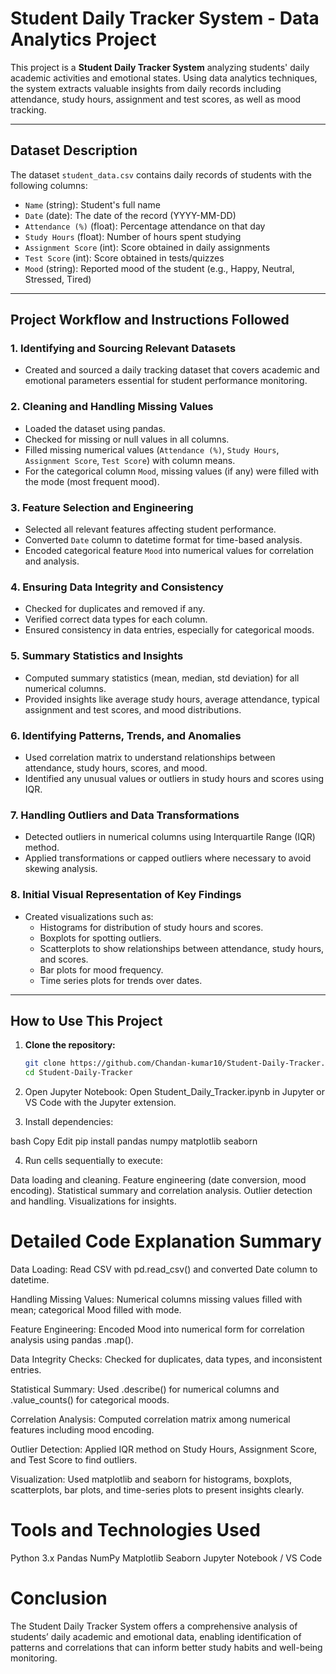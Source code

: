 # Student Daily Tracker System - Data Analytics Project

This project is a **Student Daily Tracker System** analyzing students' daily academic activities and emotional states. Using data analytics techniques, the system extracts valuable insights from daily records including attendance, study hours, assignment and test scores, as well as mood tracking.

---

## Dataset Description

The dataset `student_data.csv` contains daily records of students with the following columns:

- `Name` (string): Student's full name  
- `Date` (date): The date of the record (YYYY-MM-DD)  
- `Attendance (%)` (float): Percentage attendance on that day  
- `Study Hours` (float): Number of hours spent studying  
- `Assignment Score` (int): Score obtained in daily assignments  
- `Test Score` (int): Score obtained in tests/quizzes  
- `Mood` (string): Reported mood of the student (e.g., Happy, Neutral, Stressed, Tired)

---

## Project Workflow and Instructions Followed

### 1. Identifying and Sourcing Relevant Datasets
- Created and sourced a daily tracking dataset that covers academic and emotional parameters essential for student performance monitoring.

### 2. Cleaning and Handling Missing Values
- Loaded the dataset using pandas.
- Checked for missing or null values in all columns.
- Filled missing numerical values (`Attendance (%)`, `Study Hours`, `Assignment Score`, `Test Score`) with column means.
- For the categorical column `Mood`, missing values (if any) were filled with the mode (most frequent mood).

### 3. Feature Selection and Engineering
- Selected all relevant features affecting student performance.
- Converted `Date` column to datetime format for time-based analysis.
- Encoded categorical feature `Mood` into numerical values for correlation and analysis.

### 4. Ensuring Data Integrity and Consistency
- Checked for duplicates and removed if any.
- Verified correct data types for each column.
- Ensured consistency in data entries, especially for categorical moods.

### 5. Summary Statistics and Insights
- Computed summary statistics (mean, median, std deviation) for all numerical columns.
- Provided insights like average study hours, average attendance, typical assignment and test scores, and mood distributions.

### 6. Identifying Patterns, Trends, and Anomalies
- Used correlation matrix to understand relationships between attendance, study hours, scores, and mood.
- Identified any unusual values or outliers in study hours and scores using IQR.

### 7. Handling Outliers and Data Transformations
- Detected outliers in numerical columns using Interquartile Range (IQR) method.
- Applied transformations or capped outliers where necessary to avoid skewing analysis.

### 8. Initial Visual Representation of Key Findings
- Created visualizations such as:
  - Histograms for distribution of study hours and scores.
  - Boxplots for spotting outliers.
  - Scatterplots to show relationships between attendance, study hours, and scores.
  - Bar plots for mood frequency.
  - Time series plots for trends over dates.

---

## How to Use This Project

1. **Clone the repository:**
   ```bash
   git clone https://github.com/Chandan-kumar10/Student-Daily-Tracker.git
   cd Student-Daily-Tracker


 2. Open Jupyter Notebook:
Open Student_Daily_Tracker.ipynb in Jupyter or VS Code with the Jupyter extension.

3. Install dependencies:

bash
Copy
Edit
pip install pandas numpy matplotlib seaborn


4. Run cells sequentially to execute:

Data loading and cleaning.
Feature engineering (date conversion, mood encoding).
Statistical summary and correlation analysis.
Outlier detection and handling.
Visualizations for insights.



#  Detailed Code Explanation Summary
Data Loading:
Read CSV with pd.read_csv() and converted Date column to datetime.

Handling Missing Values:
Numerical columns missing values filled with mean; categorical Mood filled with mode.

Feature Engineering:
Encoded Mood into numerical form for correlation analysis using pandas .map().

Data Integrity Checks:
Checked for duplicates, data types, and inconsistent entries.

Statistical Summary:
Used .describe() for numerical columns and .value_counts() for categorical moods.

Correlation Analysis:
Computed correlation matrix among numerical features including mood encoding.

Outlier Detection:
Applied IQR method on Study Hours, Assignment Score, and Test Score to find outliers.

Visualization:
Used matplotlib and seaborn for histograms, boxplots, scatterplots, bar plots, and time-series plots to present insights clearly.

# Tools and Technologies Used
Python 3.x
Pandas
NumPy
Matplotlib
Seaborn
Jupyter Notebook / VS Code

# Conclusion
The Student Daily Tracker System offers a comprehensive analysis of students’ daily academic and emotional data, enabling identification of patterns and correlations that can inform better study habits and well-being monitoring.





